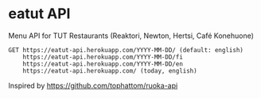 # eatut API

Menu API for TUT Restaurants (Reaktori, Newton, Hertsi, Café Konehuone)

````
GET https://eatut-api.herokuapp.com/YYYY-MM-DD/ (default: english)
    https://eatut-api.herokuapp.com/YYYY-MM-DD/fi
    https://eatut-api.herokuapp.com/YYYY-MM-DD/en
    https://eatut-api.herokuapp.com/ (today, english)
````


Inspired by https://github.com/tophattom/ruoka-api
